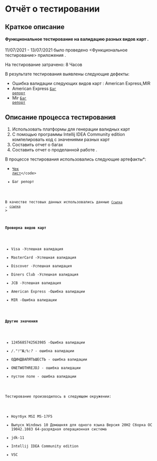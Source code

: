 # Отчёт о тестировании <Credit Card Number Validator>

## Краткое описание
#### Функциональное тестирование на валидацию разных видов карт .

11/07/2021 - 13/07/2021 было проведено <Функциональное тестирование> приложения <Credit Card Number Validator>.

На тестирование затрачено: 8 Часов

В результате тестирования выявлены следующие дефекты:
* Ошибка валидации следующих видов карт : American Express,MIR  
* American Express <code>[Баг репорт](https://github.com/IqaEnganer/repositDZJAVA/issues/2)</code>
* Mir  <code>[Баг репорт](https://github.com/IqaEnganer/repositDZJAVA/issues/1)</code>           

## Описание процесса тестирования 
  1. Использовать платформы для генерации валидных карт
  2. C помощью программы Intellij IDEA Community edition компелировать код с значениями разных карт
  3. Составить отчет о багах 
  4. Составить отчет о проделанной работе .
  

В процессе тестирования использовались следующие артефакты*:
* <code>[Чек лист](https://docs.google.com/spreadsheets/d/19u4gmVRCO7sRE8alvH_nSz3zaWKYMpBcB-lymcHpV-g/edit#gid=0.)</code>
* Баг репорт


В качестве тестовых данных использовались данные <code>[Ссылка](https://creditcardgenerator.in/credit-card-generator/Russian-Federation)</code>  , <code>[ссылка](https://creditcardgenerator.in/card-generator/mir)</code> >
#### Проверка видов карт
* Visa             -Успешная валидация
* MasterCard       -Успешная валидация
* Discover         -Успешная валидация
* Diners Club      -Успешная валидация
* JCB              -Успешная валидация
* American Express -Ошибка валидации
* MIR              -Ошибка валидации
#### Другие значения 
* 1245685742563985 -Ошибка валидации 
* */."!"№;%:?*     - ошибка валидации
* ОДИНДВАПЯТЬШЕСТЬ - ошибка валидации 
* ONETWOTHREJDJ   - ошибка валидации 
* пустое поле    - ошибка валидации

Тестирование производилось в следующем окружении:
 
* Ноутбук MSI MS-17F5 
* Выпуск	Windows 10 Домашняя для одного языка
  Версия	20H2
  Сборка ОС	19042.1083
  64-разрядная операционная система 
*  jdk-11 
*  Intellij IDEA Community edition 
*  VSC 
